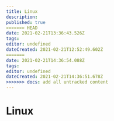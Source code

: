 ```yaml
---
title: Linux
description: 
published: true
<<<<<<< HEAD
date: 2021-02-21T13:36:43.526Z
tags: 
editor: undefined
dateCreated: 2021-02-21T12:52:49.602Z
=======
date: 2021-02-21T14:36:54.088Z
tags: 
editor: undefined
dateCreated: 2021-02-21T14:36:51.678Z
>>>>>>> docs: add all untracked content
---
```


# Linux